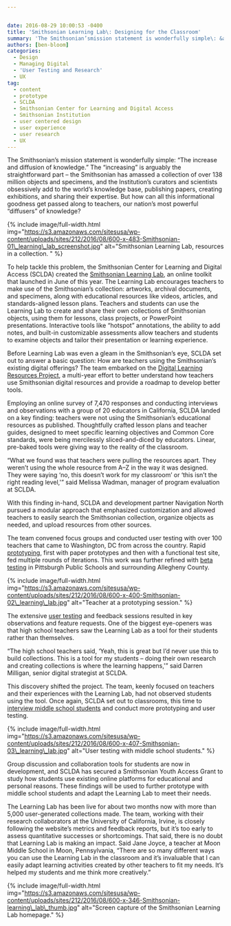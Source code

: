 ```yaml
---


date: 2016-08-29 10:00:53 -0400
title: 'Smithsonian Learning Lab\: Designing for the Classroom'
summary: 'The Smithsonian’smission statement is wonderfully simple\: &amp;#8220;The increase and diffusion of knowledge.&amp;#8221; The &amp;#8220;increasing&amp;#8221; is arguably the straightforward part &ndash; the Smithsonian has amassed a collection of over 138 million objects and specimens, and the Institution’scurators and scientists obsessively add to the world’sknowledge base, publishing papers, creating exhibitions, and sharing their expertise.'
authors: [ben-bloom]
categories:
  - Design
  - Managing Digital
  - 'User Testing and Research'
  - UX
tag:
  - content
  - prototype
  - SCLDA
  - Smithsonian Center for Learning and Digital Access
  - Smithsonian Institution
  - user centered design
  - user experience
  - user research
  - UX
---
```


The Smithsonian’s mission statement is wonderfully simple: &#8220;The increase and diffusion of knowledge.&#8221; The &#8220;increasing&#8221; is arguably the straightforward part – the Smithsonian has amassed a collection of over 138 million objects and specimens, and the Institution’s curators and scientists obsessively add to the world’s knowledge base, publishing papers, creating exhibitions, and sharing their expertise. But how can all this informational goodness get passed along to teachers, our nation’s most powerful &#8220;diffusers&#8221; of knowledge?


{% include image/full-width.html img="https://s3.amazonaws.com/sitesusa/wp-content/uploads/sites/212/2016/08/600-x-483-Smithsonian-01\_learning\_lab_screenshot.jpg" alt="Smithsonian Learning Lab, resources in a collection. " %}

To help tackle this problem, the Smithsonian Center for Learning and Digital Access (SCLDA) created the [Smithsonian Learning Lab](https://learninglab.si.edu), an online toolkit that launched in June of this year. The Learning Lab encourages teachers to make use of the Smithsonian’s collection: artworks, archival documents, and specimens, along with educational resources like videos, articles, and standards-aligned lesson plans. Teachers and students can use the Learning Lab to create and share their own collections of Smithsonian objects, using them for lessons, class projects, or PowerPoint presentations. Interactive tools like &#8220;hotspot&#8221; annotations, the ability to add notes, and built-in customizable assessments allow teachers and students to examine objects and tailor their presentation or learning experience.

Before Learning Lab was even a gleam in the Smithsonian’s eye, SCLDA set out to answer a basic question: How are teachers using the Smithsonian’s existing digital offerings? The team embarked on the [Digital Learning Resources Project](http://smithsonian-digital-learning.wikispaces.com/Home), a multi-year effort to better understand how teachers use Smithsonian digital resources and provide a roadmap to develop better tools.

Employing an online survey of 7,470 responses and conducting interviews and observations with a group of 20 educators in California, SCLDA landed on a key finding: teachers were not using the Smithsonian’s educational resources as published. Thoughtfully crafted lesson plans and teacher guides, designed to meet specific learning objectives and Common Core standards, were being mercilessly sliced-and-diced by educators. Linear, pre-baked tools were giving way to the reality of the classroom.

&#8220;What we found was that teachers were pulling the resources apart. They weren’t using the whole resource from A–Z in the way it was designed. They were saying &#8216;no, this doesn’t work for my classroom&#8217; or &#8216;this isn’t the right reading level,'&#8221; said Melissa Wadman, manager of program evaluation at SCLDA.

With this finding in-hand, SCLDA and development partner Navigation North pursued a modular approach that emphasized customization and allowed teachers to easily search the Smithsonian collection, organize objects as needed, and upload resources from other sources.

The team convened focus groups and conducted user testing with over 100 teachers that came to Washington, DC from across the country. Rapid [prototyping](https://www.WHATEVER/2014/12/19/making-prototypes-with-tools-you-already-have/), first with paper prototypes and then with a functional test site, fed multiple rounds of iterations. This work was further refined with [beta testing](https://www.WHATEVER/2014/10/06/user-acceptance-testing-versus-usability-testing-whats-the-dif/) in Pittsburgh Public Schools and surrounding Allegheny County.


{% include image/full-width.html img="https://s3.amazonaws.com/sitesusa/wp-content/uploads/sites/212/2016/08/600-x-400-Smithsonian-02\_learning\_lab.jpg" alt="Teacher at a prototyping session." %}

The extensive [user testing](https://www.WHATEVER/category/ux/user-testing-research/) and feedback sessions resulted in key observations and feature requests. One of the biggest eye-openers was that high school teachers saw the Learning Lab as a tool for their students rather than themselves.

&#8220;The high school teachers said, &#8216;Yeah, this is great but I’d never use this to build collections. This is a tool for my students – doing their own research and creating collections is where the learning happens,'&#8221; said Darren Milligan, senior digital strategist at SCLDA.

This discovery shifted the project. The team, keenly focused on teachers and their experiences with the Learning Lab, had not observed students using the tool. Once again, SCLDA set out to classrooms, this time to [interview middle school students](http://mw2015.museumsandtheweb.com/paper/from-physical-to-digital-recent-research-into-the-discovery-analysis-and-use-of-museums-resources-by-classroom-educators-and-students/) and conduct more prototyping and user testing.


{% include image/full-width.html img="https://s3.amazonaws.com/sitesusa/wp-content/uploads/sites/212/2016/08/600-x-407-Smithsonian-03\_learning\_lab.jpg" alt="User testing with middle school students." %}

Group discussion and collaboration tools for students are now in development, and SCLDA has secured a Smithsonian Youth Access Grant to study how students use existing online platforms for educational and personal reasons. These findings will be used to further prototype with middle school students and adapt the Learning Lab to meet their needs.

The Learning Lab has been live for about two months now with more than 5,000 user-generated collections made. The team, working with their research collaborators at the University of California, Irvine, is closely following the website’s metrics and feedback reports, but it’s too early to assess quantitative successes or shortcomings. That said, there is no doubt that Learning Lab is making an impact. Said Jane Joyce, a teacher at Moon Middle School in Moon, Pennsylvania, &#8220;There are so many different ways you can use the Learning Lab in the classroom and it’s invaluable that I can easily adapt learning activities created by other teachers to fit my needs. It’s helped my students and me think more creatively.&#8221;


{% include image/full-width.html img="https://s3.amazonaws.com/sitesusa/wp-content/uploads/sites/212/2016/08/600-x-346-Smithsonian-learning\_lab\_thumb.jpg" alt="Screen capture of the Smithsonian Learning Lab homepage." %}